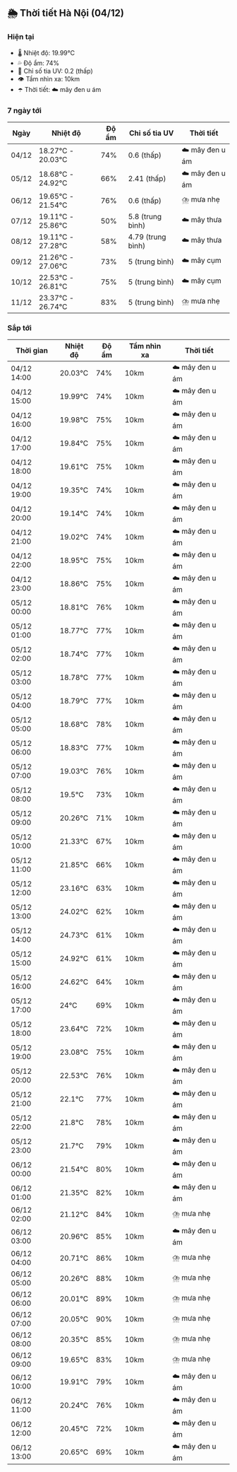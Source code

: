 ## 🌦️ Thời tiết Hà Nội (04/12)

### Hiện tại

- 🌡️ Nhiệt độ: 19.99℃
- 💦 Độ ẩm: 74%
- 🌟 Chỉ số tia UV: 0.2 (thấp)
- 👁️ Tầm nhìn xa: 10km
- ☂️ Thời tiết: ☁️ mây đen u ám

### 7 ngày tới

| Ngày | Nhiệt độ | Độ ẩm | Chỉ số tia UV | Thời tiết |
| --- | --- | --- | --- | --- |
| 04/12 | 18.27℃ - 20.03℃ | 74% | 0.6 (thấp) | ☁️ mây đen u ám |
| 05/12 | 18.68℃ - 24.92℃ | 66% | 2.41 (thấp) | ☁️ mây đen u ám |
| 06/12 | 19.65℃ - 21.54℃ | 76% | 0.6 (thấp) | ⛈️ mưa nhẹ |
| 07/12 | 19.11℃ - 25.86℃ | 50% | 5.8 (trung bình) | ☁️ mây thưa |
| 08/12 | 19.11℃ - 27.28℃ | 58% | 4.79 (trung bình) | ☁️ mây thưa |
| 09/12 | 21.26℃ - 27.06℃ | 73% | 5 (trung bình) | ☁️ mây cụm |
| 10/12 | 22.53℃ - 26.81℃ | 75% | 5 (trung bình) | ☁️ mây cụm |
| 11/12 | 23.37℃ - 26.74℃ | 83% | 5 (trung bình) | ⛈️ mưa nhẹ |

### Sắp tới

| Thời gian | Nhiệt độ | Độ ẩm | Tầm nhìn xa | Thời tiết |
| --- | --- | --- | --- | --- |
| 04/12 14:00 | 20.03℃ | 74% | 10km | ☁️ mây đen u ám |
| 04/12 15:00 | 19.99℃ | 74% | 10km | ☁️ mây đen u ám |
| 04/12 16:00 | 19.98℃ | 75% | 10km | ☁️ mây đen u ám |
| 04/12 17:00 | 19.84℃ | 75% | 10km | ☁️ mây đen u ám |
| 04/12 18:00 | 19.61℃ | 75% | 10km | ☁️ mây đen u ám |
| 04/12 19:00 | 19.35℃ | 74% | 10km | ☁️ mây đen u ám |
| 04/12 20:00 | 19.14℃ | 74% | 10km | ☁️ mây đen u ám |
| 04/12 21:00 | 19.02℃ | 74% | 10km | ☁️ mây đen u ám |
| 04/12 22:00 | 18.95℃ | 75% | 10km | ☁️ mây đen u ám |
| 04/12 23:00 | 18.86℃ | 75% | 10km | ☁️ mây đen u ám |
| 05/12 00:00 | 18.81℃ | 76% | 10km | ☁️ mây đen u ám |
| 05/12 01:00 | 18.77℃ | 77% | 10km | ☁️ mây đen u ám |
| 05/12 02:00 | 18.74℃ | 77% | 10km | ☁️ mây đen u ám |
| 05/12 03:00 | 18.78℃ | 77% | 10km | ☁️ mây đen u ám |
| 05/12 04:00 | 18.79℃ | 77% | 10km | ☁️ mây đen u ám |
| 05/12 05:00 | 18.68℃ | 78% | 10km | ☁️ mây đen u ám |
| 05/12 06:00 | 18.83℃ | 77% | 10km | ☁️ mây đen u ám |
| 05/12 07:00 | 19.03℃ | 76% | 10km | ☁️ mây đen u ám |
| 05/12 08:00 | 19.5℃ | 73% | 10km | ☁️ mây đen u ám |
| 05/12 09:00 | 20.26℃ | 71% | 10km | ☁️ mây đen u ám |
| 05/12 10:00 | 21.33℃ | 67% | 10km | ☁️ mây đen u ám |
| 05/12 11:00 | 21.85℃ | 66% | 10km | ☁️ mây đen u ám |
| 05/12 12:00 | 23.16℃ | 63% | 10km | ☁️ mây đen u ám |
| 05/12 13:00 | 24.02℃ | 62% | 10km | ☁️ mây đen u ám |
| 05/12 14:00 | 24.73℃ | 61% | 10km | ☁️ mây đen u ám |
| 05/12 15:00 | 24.92℃ | 61% | 10km | ☁️ mây đen u ám |
| 05/12 16:00 | 24.62℃ | 64% | 10km | ☁️ mây đen u ám |
| 05/12 17:00 | 24℃ | 69% | 10km | ☁️ mây đen u ám |
| 05/12 18:00 | 23.64℃ | 72% | 10km | ☁️ mây đen u ám |
| 05/12 19:00 | 23.08℃ | 75% | 10km | ☁️ mây đen u ám |
| 05/12 20:00 | 22.53℃ | 76% | 10km | ☁️ mây đen u ám |
| 05/12 21:00 | 22.1℃ | 77% | 10km | ☁️ mây đen u ám |
| 05/12 22:00 | 21.8℃ | 78% | 10km | ☁️ mây đen u ám |
| 05/12 23:00 | 21.7℃ | 79% | 10km | ☁️ mây đen u ám |
| 06/12 00:00 | 21.54℃ | 80% | 10km | ☁️ mây đen u ám |
| 06/12 01:00 | 21.35℃ | 82% | 10km | ☁️ mây đen u ám |
| 06/12 02:00 | 21.12℃ | 84% | 10km | ⛈️ mưa nhẹ |
| 06/12 03:00 | 20.96℃ | 85% | 10km | ☁️ mây đen u ám |
| 06/12 04:00 | 20.71℃ | 86% | 10km | ⛈️ mưa nhẹ |
| 06/12 05:00 | 20.26℃ | 88% | 10km | ⛈️ mưa nhẹ |
| 06/12 06:00 | 20.01℃ | 89% | 10km | ⛈️ mưa nhẹ |
| 06/12 07:00 | 20.05℃ | 90% | 10km | ⛈️ mưa nhẹ |
| 06/12 08:00 | 20.35℃ | 85% | 10km | ⛈️ mưa nhẹ |
| 06/12 09:00 | 19.65℃ | 83% | 10km | ⛈️ mưa nhẹ |
| 06/12 10:00 | 19.91℃ | 79% | 10km | ☁️ mây đen u ám |
| 06/12 11:00 | 20.24℃ | 76% | 10km | ☁️ mây đen u ám |
| 06/12 12:00 | 20.45℃ | 72% | 10km | ☁️ mây đen u ám |
| 06/12 13:00 | 20.65℃ | 69% | 10km | ☁️ mây đen u ám |
